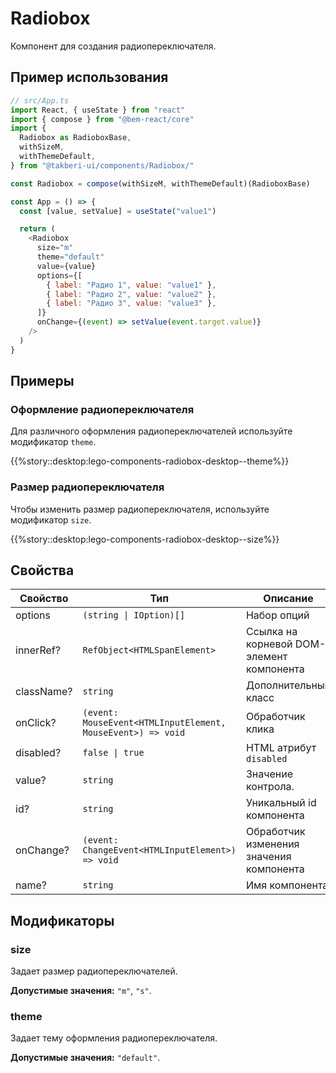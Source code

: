 # Radiobox

<!-- description:start -->

Компонент для создания радиопереключателя.

<!-- description:end -->

## Пример использования

```js
// src/App.ts
import React, { useState } from "react"
import { compose } from "@bem-react/core"
import {
  Radiobox as RadioboxBase,
  withSizeM,
  withThemeDefault,
} from "@takberi-ui/components/Radiobox/"

const Radiobox = compose(withSizeM, withThemeDefault)(RadioboxBase)

const App = () => {
  const [value, setValue] = useState("value1")

  return (
    <Radiobox
      size="m"
      theme="default"
      value={value}
      options={[
        { label: "Радио 1", value: "value1" },
        { label: "Радио 2", value: "value2" },
        { label: "Радио 3", value: "value3" },
      ]}
      onChange={(event) => setValue(event.target.value)}
    />
  )
}
```

## Примеры

### Оформление радиопереключателя

Для различного оформления радиопереключателей используйте модификатор `theme`.

{{%story::desktop:lego-components-radiobox-desktop--theme%}}

### Размер радиопереключателя

Чтобы изменить размер радиопереключателя, используйте модификатор `size`.

{{%story::desktop:lego-components-radiobox-desktop--size%}}

## Свойства

<!-- props:start -->

| Свойство   | Тип                                                         | Описание                                  |
| ---------- | ----------------------------------------------------------- | ----------------------------------------- |
| options    | `(string \| IOption)[]`                                     | Набор опций                               |
| innerRef?  | `RefObject<HTMLSpanElement>`                                | Ссылка на корневой DOM-элемент компонента |
| className? | `string`                                                    | Дополнительный класс                      |
| onClick?   | `(event: MouseEvent<HTMLInputElement, MouseEvent>) => void` | Обработчик клика                          |
| disabled?  | `false \| true`                                             | HTML атрибут `disabled`                   |
| value?     | `string`                                                    | Значение контрола.                        |
| id?        | `string`                                                    | Уникальный id компонента                  |
| onChange?  | `(event: ChangeEvent<HTMLInputElement>) => void`            | Обработчик изменения значения компонента  |
| name?      | `string`                                                    | Имя компонента                            |

<!-- props:end -->

## Модификаторы

<!-- modifiers:start -->

### size

Задает размер радиопереключателей.

**Допустимые значения:** `"m"`, `"s"`.

### theme

Задает тему оформления радиопереключателя.

**Допустимые значения:** `"default"`.

<!-- modifiers:end -->
